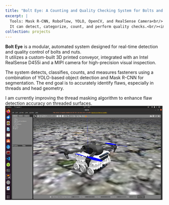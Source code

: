 ```yaml
---
title: "Bolt Eye: A Counting and Quality Checking System for Bolts and Nuts"
excerpt: |
  Tools: Mask R-CNN, RoboFlow, YOLO, OpenCV, and RealSense Camera<br/>
  It can detect, categorize, count, and perform quality checks.<br/><img src='/images/IMG_8.jpg' alt='QC' width='500' height='300'/>
collection: projects
---
```


**Bolt Eye** is a modular, automated system designed for real-time detection and quality control of bolts and nuts.  
It utilizes a custom-built 3D printed conveyor, integrated with an Intel RealSense D455i and a MIPI camera for high-precision visual inspection.

The system detects, classifies, counts, and measures fasteners using a combination of YOLO-based object detection and Mask R-CNN for segmentation. The end goal is to accurately identify flaws, especially in threads and head geometry.

I am currently improving the thread masking algorithm to enhance flaw detection accuracy on threaded surfaces.
<img src="/images/Simulation.png" alt="Bolt Eye system" width="500" height="300">
